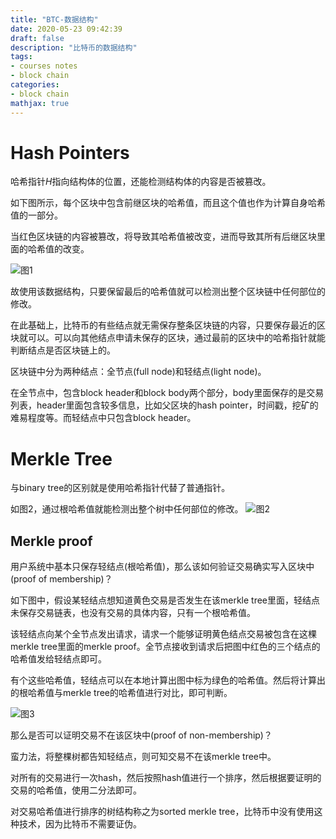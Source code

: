 ```yaml
---
title: "BTC-数据结构"
date: 2020-05-23 09:42:39
draft: false
description: "比特币的数据结构"
tags: 
- courses notes
- block chain
categories: 
- block chain
mathjax: true
---
```


# Hash Pointers

哈希指针$H$指向结构体的位置，还能检测结构体的内容是否被篡改。

如下图所示，每个区块中包含前继区块的哈希值，而且这个值也作为计算自身哈希值的一部分。

当红色区块链的内容被篡改，将导致其哈希值被改变，进而导致其所有后继区块里面的哈希值的改变。

![图1](/images/Block_Chain_BTC_DS_1.png)

故使用该数据结构，只要保留最后的哈希值就可以检测出整个区块链中任何部位的修改。

在此基础上，比特币的有些结点就无需保存整条区块链的内容，只要保存最近的区块就可以。可以向其他结点申请未保存的区块，通过最前的区块中的哈希指针就能判断结点是否区块链上的。

区块链中分为两种结点：全节点(full node)和轻结点(light node)。

在全节点中，包含block header和block body两个部分，body里面保存的是交易列表，header里面包含较多信息，比如父区块的hash pointer，时间戳，挖矿的难易程度等。而轻结点中只包含block header。

# Merkle Tree

与binary tree的区别就是使用哈希指针代替了普通指针。

如图2，通过根哈希值就能检测出整个树中任何部位的修改。
![图2](/images/Block_Chain_BTC_DS_2.png)

## Merkle proof

用户系统中基本只保存轻结点(根哈希值)，那么该如何验证交易确实写入区块中(proof of membership)？

如下图中，假设某轻结点想知道黄色交易是否发生在该merkle tree里面，轻结点未保存交易链表，也没有交易的具体内容，只有一个根哈希值。

该轻结点向某个全节点发出请求，请求一个能够证明黄色结点交易被包含在这棵merkle tree里面的merkle proof。全节点接收到请求后把图中红色的三个结点的哈希值发给轻结点即可。

有个这些哈希值，轻结点可以在本地计算出图中标为绿色的哈希值。然后将计算出的根哈希值与merkle tree的哈希值进行对比，即可判断。

![图3](/images/Block_Chain_BTC_DS_3.png)

那么是否可以证明交易不在该区块中(proof of non-membership)？

蛮力法，将整棵树都告知轻结点，则可知交易不在该merkle tree中。

对所有的交易进行一次hash，然后按照hash值进行一个排序，然后根据要证明的交易的哈希值，使用二分法即可。

对交易哈希值进行排序的树结构称之为sorted merkle tree，比特币中没有使用这种技术，因为比特币不需要证伪。